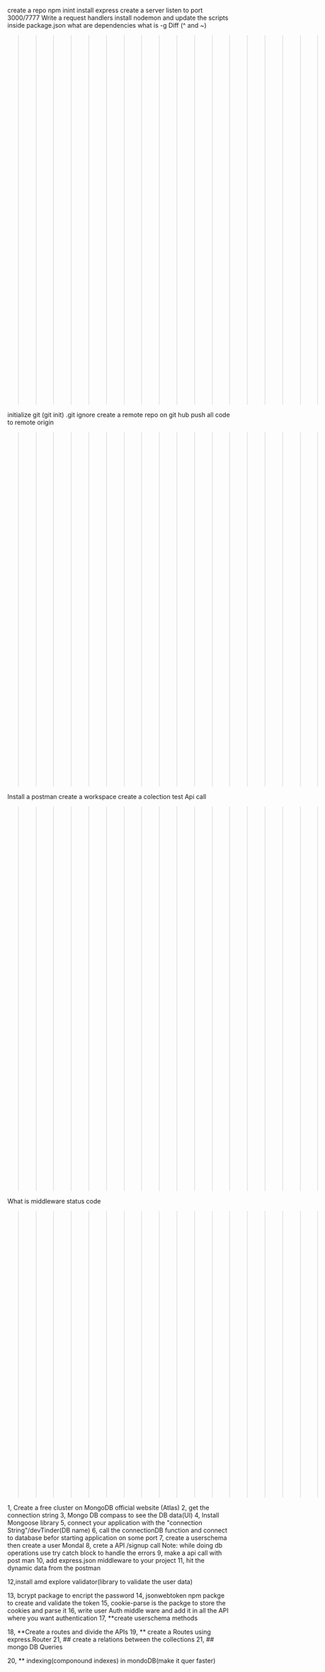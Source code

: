 create a repo
npm inint
install express
create a server
listen to port 3000/7777
Write a request handlers
install nodemon and update the scripts inside package.json
what are dependencies
what is -g
Diff (^ and ~)

> > > > > > > > > > > > > > > > > > > > > Git creation <<<<<<<<<<<<<<<<<<<>>>>>>>>>>>>>>>>>>>

initialize git (git init)
.git ignore
create a remote repo on git hub
push all code to remote origin

> > > > > > > > > > > > > > > > > > > > > Post man <<<<<<<<<<<<<<<<<<<<>>>>>>>>>>>>>>>>>>>>

Install a postman
create a workspace
create a colection
test Api call

> > > > > > > > > > > > > > > > > > > > > > > > > questions<<<<<<<<<<<<<<<<<<<<<>>>>>>>>>>>>>>>>>>>>>

What is middleware
status code

> > > > > > > > > > > > > > > > > > > > > > > > > > > > MondoDB COnnection process>>>>>>>>>>>>>>

1, Create a free cluster on MongoDB official website (Atlas)
2, get the connection string
3, Mongo DB compass to see the DB data(UI)
4, Install Mongoose library
5, connect your application with the "connection String"/devTinder(DB name)
6, call the connectionDB function and connect to database befor starting application on some port
7, create a userschema then create a user Mondal
8, crete a API /signup call
Note: while doing db operations use try catch block to handle the errors
9, make a api call with post man
10, add express.json middleware to your project
11, hit the dynamic data from the postman

12,install amd explore validator(library to validate the user data)

13, bcrypt package to encript the password
14, jsonwebtoken npm packge to create and validate the token
15, cookie-parse is the packge to store the cookies and parse it
16, write user Auth middle ware and add it in all the API where you want authentication
17, \*\*create userschema methods

18, \*\*Create a routes and divide the APIs
19, \*\* create a Routes using express.Router
21, ## create a relations between the collections
21, ## mongo DB Queries

20, \*\* indexing(componound indexes) in mondoDB(make it quer faster)
